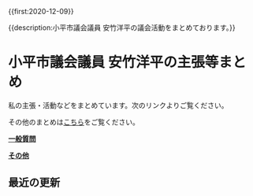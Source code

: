 <!-- nobreadcrumbs -->

{{first:2020-12-09}}

{{description:小平市議会議員 安竹洋平の議会活動をまとめております。}}


# 小平市議会議員 安竹洋平の主張等まとめ

私の主張・活動などをまとめています。次のリンクよりご覧ください。

その他のまとめは[こちら](https://yasutakeyohei.com/books/)をご覧ください。

**[一般質問](./ippan/index.md)**

**[その他](./sonota/index.md)**

## 最近の更新

<!-- recent updates -->